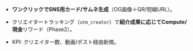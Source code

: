 - **ワンクリックでSNS用カード/サムネ生成**（OG画像＋QR/短縮URL）。
    
- クリエイタートラッキング（`utm_creator`）で**紹介成果に応じてCompute/現金**リワード（Phase2）。
    
- KPI: クリエイター数、動画/ポスト経由新規。